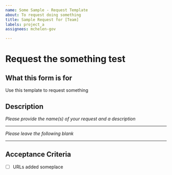 ```yaml
---
name: Some Sample - Request Template
about: To request doing something
title: Sample Request for [Team]
labels: project_a
assignees: mchelen-gov

---
```


# Request the something test

## What this form is for
Use this template to request something

## Description
*Please provide the name(s) of your request and a description*

---

*Please leave the following blank*

---


## Acceptance Criteria
- [ ] URLs added someplace
